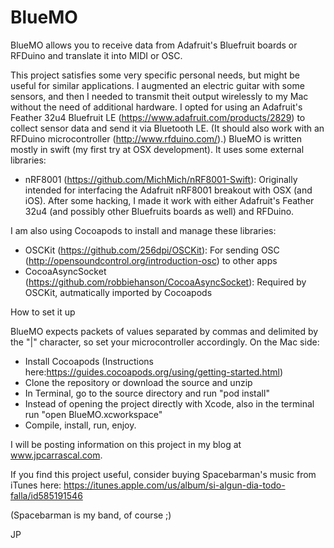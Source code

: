 # BlueMO
BlueMO allows you to receive data from Adafruit's Bluefruit boards or RFDuino and translate it into MIDI or OSC.

This project satisfies some very specific personal needs, but might be useful for similar applications. I augmented an electric guitar with some sensors, and then I needed to transmit theit output wirelessly to my Mac without the need of additional hardware. I opted for using an Adafruit's Feather 32u4 Bluefruit LE (https://www.adafruit.com/products/2829) to collect sensor data and send it via Bluetooth LE. (It should also work with an RFDuino microcontroller (http://www.rfduino.com/).) BlueMO is written mostly in swift (my first try at OSX development). It uses some external libraries:

- nRF8001 (https://github.com/MichMich/nRF8001-Swift): Originally intended for interfacing the Adafruit nRF8001 breakout with OSX (and iOS). After some hacking, I made it work with either Adafruit's Feather 32u4 (and possibly other Bluefruits boards as well) and RFDuino.

I am also using Cocoapods to install and manage these libraries:

- OSCKit (https://github.com/256dpi/OSCKit): For sending OSC (http://opensoundcontrol.org/introduction-osc) to other apps
- CocoaAsyncSocket (https://github.com/robbiehanson/CocoaAsyncSocket): Required by OSCKit, autmatically imported by Cocoapods

How to set it up

BlueMO expects packets of values separated by commas and delimited by the "|" character, so set your microcontroller accordingly. On the Mac side:

- Install Cocoapods (Instructions here:https://guides.cocoapods.org/using/getting-started.html)
- Clone the repository or download the source and unzip
- In Terminal, go to the source directory and run "pod install"
- Instead of opening the project directly with Xcode, also in the terminal run "open BlueMO.xcworkspace"
- Compile, install, run, enjoy.

I will be posting information on this project in my blog at www.jpcarrascal.com.

If you find this project useful, consider buying Spacebarman's music from iTunes here: https://itunes.apple.com/us/album/si-algun-dia-todo-falla/id585191546

(Spacebarman is my band, of course ;)

JP
